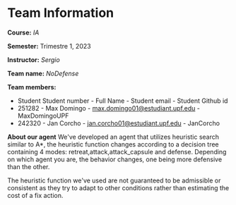 # Team Information

**Course:** _IA_

**Semester:** Trimestre 1, 2023

**Instructor:** _Sergio_

**Team name:** _NoDefense_

**Team members:**

* Student  Student number - Full Name - Student email - Student Github id
* 251282 - Max Domingo - max.domingo01@estudiant.upf.edu - MaxDomingoUPF
* 242320 - Jan Corcho - jan.corcho01@estudiant.upf.edu - JanCorcho

**About our agent**
We've developed an agent that utilizes heuristic search similar to A*, the heuristic function
changes according to a decision tree containing 4 modes: retreat,attack,attack_capsule and defense.
Depending on which agent you are, the behavior changes, one being more defensive than the other.

The heuristic function we've used are not guaranteed to be admissible or consistent as they try to adapt to other conditions rather than estimating the cost of a fix action.
